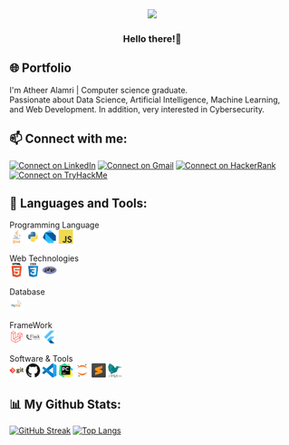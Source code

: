 <div id="header" align="center">
  <img src="https://media.giphy.com/media/QssGEmpkyEOhBCb7e1/giphy.gif" width="100"/>
</div>

<h3 align="center"> Hello there!👋</h3>



## 🌐 Portfolio
I'm Atheer Alamri | Computer science graduate.<br>
Passionate about Data Science, Artificial Intelligence, Machine Learning, and Web Development. In addition, very interested in Cybersecurity.

## 📫 Connect with me:
[![Connect on LinkedIn](https://img.shields.io/badge/--linkedin?label=LinkedIn&logo=LinkedIn&style=social)](https://www.linkedin.com/in/atheer-alamri-ba842a21b)
[![Connect on Gmail](https://img.shields.io/badge/--email?label=Gmail&logo=gmail&style=social)](mailto:AtheerAlamri01@gmail.com "Email me")
[![Connect on HackerRank](https://img.shields.io/badge/-hackerrank?label=HackerRank&logo=HackerRank&style=social)](https://www.hackerrank.com/atheer450)
[![Connect on TryHackMe](https://img.shields.io/badge/-tryhackme?label=TryHackMe&logo=tryhackme&style=social)](https://tryhackme.com/p/Atheer01)

## 📍 Languages and Tools:

Programming Language <br>
[<code><img height="25" src="https://github.com/github/explore/blob/main/topics/java/java.png"></code>](https://www.java.com/en/)
[<code><img height="25" src="https://github.com/github/explore/blob/main/topics/python/python.png"></code>](https://www.python.org/)
[<code><img height="25" src="https://github.com/github/explore/blob/main/topics/dart/dart.png"></code>](https://dart.dev/)
[<code><img height="25" src="https://github.com/github/explore/blob/main/topics/javascript/javascript.png"></code>](https://www.javascript.com/)

Web Technologies <br>
[<code><img height="25" src="https://github.com/github/explore/blob/main/topics/html/html.png"></code>](https://developer.mozilla.org/en-US/docs/Web/HTML)
[<code><img height="25" src="https://github.com/github/explore/blob/main/topics/css/css.png"></code>](https://developer.mozilla.org/en-US/docs/Web/CSS)
[<code><img height="25" src="https://github.com/github/explore/blob/main/topics/php/php.png"></code>](https://www.php.net/)

Database <br>
[<code><img height="25" src="https://github.com/github/explore/blob/main/topics/mysql/mysql.png"></code>](https://www.mysql.com/)

FrameWork <br>
[<code><img height="25" src="https://github.com/github/explore/blob/main/topics/laravel/laravel.png"></code>](https://laravel.com/)
[<code><img height="25" src="https://github.com/github/explore/blob/main/topics/flask/flask.png"></code>](https://flask.palletsprojects.com/en/2.1.x/)
[<code><img height="25" src="https://github.com/github/explore/blob/main/topics/flutter/flutter.png"></code>](https://flutter.dev/)

Software & Tools <br>
[<code><img height="25" src="https://github.com/github/explore/blob/main/topics/git/git.png"></code>](https://git-scm.com/)
[<code><img height="25" src="https://github.com/github/explore/blob/main/topics/github/github.png"></code>](https://github.com/)
[<code><img height="25" src="https://github.com/github/explore/blob/main/topics/visual-studio-code/visual-studio-code.png"></code>](https://code.visualstudio.com/)
[<code><img height="25" src="https://github.com/github/explore/blob/main/topics/pycharm/pycharm.png"></code>](https://www.jetbrains.com/pycharm/)
[<code><img height="25" src="https://github.com/github/explore/blob/main/topics/jupyter-notebook/jupyter-notebook.png"></code>](https://jupyter.org/)
[<code><img height="25" src="https://github.com/github/explore/blob/main/topics/sublime-text/sublime-text.png"></code>](https://www.sublimetext.com/)
[<code><img height="25" src="https://github.com/github/explore/blob/main/topics/latex/latex.png"></code>](https://www.latex-project.org/)



## 📊 My Github Stats:
<!-- ![Atheer Alamri's GitHub stats](https://github-readme-stats.vercel.app/api?username=AtheerAlamri&theme=react&&hide=contribs,prs&show_icons=true &hide_border=true&bg_color=0D1117) -->
[![GitHub Streak](http://github-readme-streak-stats.herokuapp.com?user=AtheerAlamri&theme=react&hide_border=true)](https://git.io/streak-stats)
[![Top Langs](https://github-readme-stats.vercel.app/api/top-langs?username=AtheerAlamri&theme=react&layout=compact&hide_border=true&bg_color=0D1117)](https://github.com/anuraghazra/github-readme-stats)
